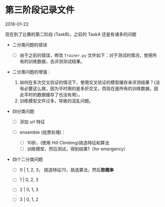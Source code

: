 # 第三阶段记录文件

2018-01-22

现在到了比赛的第二阶段 (TaskB)，之前的 TaskA 还是有诸多的问题

* 二分类问题的错误

  -[ ] 由于之前的错误，修改 `Trainer.py` 文件如下：对于测试的情况，使用所有的训练数据，去评测测试结果。

* 二分类问题的增强：

  1. 如何在多次交叉验证的情况下，使用交叉验证的模型缓存来评测结果？(没有必要这么做，因为平时用的是多折交叉，而现在是所有的训练数据，因此平时的数据缓存了也没有用）。
  2. 训练模型文件过多，导致的混乱问题。

* 四分类问题

  -[ ] 添加 url 特征


  -[ ] ensemble (投票处理)：
       -[ ] 10折，(使用 Hill Climbing)挑选特征和算法
       -[ ] 训练模型，然后测试，得到结果1（for emergency）

* 四个二分类问题

  -[ ] 0 | 1, 2, 3， 挑选特征(1)，挑选算法，然后**取概率**


  -[ ] 1 | 0, 2, 3


  -[ ] 2 | 0, 1, 3


  -[ ] 3 | 0, 1, 2


